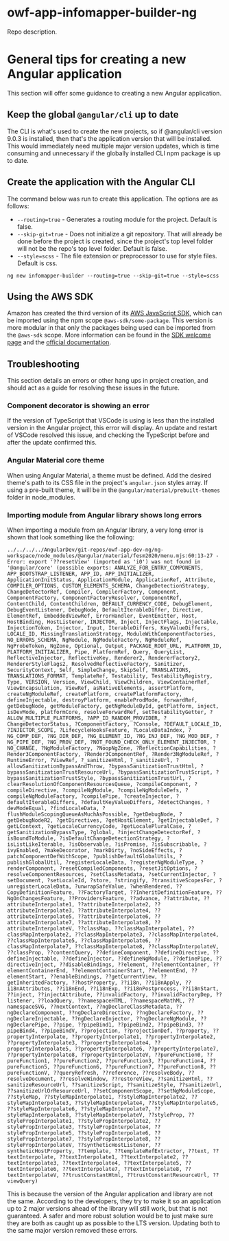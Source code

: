 # owf-app-infomapper-builder-ng #

Repo description.

# General tips for creating a new Angular application #

This section will offer some guidance to creating a new Angular application.

## Keep the global `@angular/cli` up to date ##

The CLI is what's used to create the new projects, so if @angular/cli version 9.0.3
is installed, then that's the application version that will be installed. This would
immediately need multiple major version updates, which is time consuming and unnecessary
if the globally installed CLI npm package is up to date.

## Create the application with the Angular CLI ##

The command below was run to create this application. The options are as follows:

* `--routing=true` - Generates a routing module for the project. Default is false.
* `--skip-git=true` - Does not initialize a git repository. That will already be
done before the project is created, since the project's top level folder will not
be the repo's top level folder. Default is false.
* `--style=scss` - The file extension or preprocessor to use for style files. Default
is css.

`ng new infomapper-builder --routing=true --skip-git=true --style=scss`

## Using the AWS SDK ##

Amazon has created the third version of its [AWS JavaScript SDK](https://github.com/aws/aws-sdk-js-v3),
which can be imported using the npm scope `@aws-sdk/some-package`. This version
is more modular in that only the packages being used can be imported from the
`@aws-sdk` scope. More information can be found in the
[SDK welcome page](https://docs.aws.amazon.com/sdk-for-javascript/v3/developer-guide/welcome.html)
and the
[official documentation](https://docs.aws.amazon.com/AWSJavaScriptSDK/v3/latest/index.html).

## Troubleshooting ##

This section details an errors or other hang ups in project creation, and should
act as a guide for resolving these issues in the future.

### Component decorator is showing an error ###

If the version of TypeScript that VSCode is using is less than the installed version
in the Angular project, this error will display. An update and restart of VSCode
resolved this issue, and checking the TypeScript before and after the update confirmed
this.

### Angular Material core theme ###

When using Angular Material, a theme must be defined. Add the desired theme's path
to its CSS file in the project's `angular.json` styles array. If using a pre-built
theme, it will be in the `@angular/material/prebuilt-themes` folder in node_modules.

### Importing module from Angular library shows long errors ##

When importing a module from an Angular library, a very long error is shown that
look something like the following:

```
../../../../AngularDev/git-repos/owf-app-dev-ng/ng-workspace/node_modules/@angular/material/fesm2020/menu.mjs:60:13-27 - Error: export '??resetView' (imported as 'i0') was not found in '@angular/core' (possible exports: ANALYZE_FOR_ENTRY_COMPONENTS, APP_BOOTSTRAP_LISTENER, APP_ID, APP_INITIALIZER, ApplicationInitStatus, ApplicationModule, ApplicationRef, Attribute, COMPILER_OPTIONS, CUSTOM_ELEMENTS_SCHEMA, ChangeDetectionStrategy, ChangeDetectorRef, Compiler, CompilerFactory, Component, ComponentFactory, ComponentFactoryResolver, ComponentRef, ContentChild, ContentChildren, DEFAULT_CURRENCY_CODE, DebugElement, DebugEventListener, DebugNode, DefaultIterableDiffer, Directive, ElementRef, EmbeddedViewRef, ErrorHandler, EventEmitter, Host, HostBinding, HostListener, INJECTOR, Inject, InjectFlags, Injectable, InjectionToken, Injector, Input, IterableDiffers, KeyValueDiffers, LOCALE_ID, MissingTranslationStrategy, ModuleWithComponentFactories, NO_ERRORS_SCHEMA, NgModule, NgModuleFactory, NgModuleRef, NgProbeToken, NgZone, Optional, Output, PACKAGE_ROOT_URL, PLATFORM_ID, PLATFORM_INITIALIZER, Pipe, PlatformRef, Query, QueryList, ReflectiveInjector, ReflectiveKey, Renderer2, RendererFactory2, RendererStyleFlags2, ResolvedReflectiveFactory, Sanitizer, SecurityContext, Self, SimpleChange, SkipSelf, TRANSLATIONS, TRANSLATIONS_FORMAT, TemplateRef, Testability, TestabilityRegistry, Type, VERSION, Version, ViewChild, ViewChildren, ViewContainerRef, ViewEncapsulation, ViewRef, asNativeElements, assertPlatform, createNgModuleRef, createPlatform, createPlatformFactory, defineInjectable, destroyPlatform, enableProdMode, forwardRef, getDebugNode, getModuleFactory, getNgModuleById, getPlatform, inject, isDevMode, platformCore, resolveForwardRef, setTestabilityGetter, ?ALLOW_MULTIPLE_PLATFORMS, ?APP_ID_RANDOM_PROVIDER, ?ChangeDetectorStatus, ?ComponentFactory, ?Console, ?DEFAULT_LOCALE_ID, ?INJECTOR_SCOPE, ?LifecycleHooksFeature, ?LocaleDataIndex, ?NG_COMP_DEF, ?NG_DIR_DEF, ?NG_ELEMENT_ID, ?NG_INJ_DEF, ?NG_MOD_DEF, ?NG_PIPE_DEF, ?NG_PROV_DEF, ?NOT_FOUND_CHECK_ONLY_ELEMENT_INJECTOR, ?NO_CHANGE, ?NgModuleFactory, ?NoopNgZone, ?ReflectionCapabilities, ?Render3ComponentFactory, ?Render3ComponentRef, ?Render3NgModuleRef, ?RuntimeError, ?ViewRef, ?_sanitizeHtml, ?_sanitizeUrl, ?allowSanitizationBypassAndThrow, ?bypassSanitizationTrustHtml, ?bypassSanitizationTrustResourceUrl, ?bypassSanitizationTrustScript, ?bypassSanitizationTrustStyle, ?bypassSanitizationTrustUrl, ?clearResolutionOfComponentResourcesQueue, ?compileComponent, ?compileDirective, ?compileNgModule, ?compileNgModuleDefs, ?compileNgModuleFactory, ?compilePipe, ?createInjector, ?defaultIterableDiffers, ?defaultKeyValueDiffers, ?detectChanges, ?devModeEqual, ?findLocaleData, ?flushModuleScopingQueueAsMuchAsPossible, ?getDebugNode, ?getDebugNodeR2, ?getDirectives, ?getHostElement, ?getInjectableDef, ?getLContext, ?getLocaleCurrencyCode, ?getLocalePluralCase, ?getSanitizationBypassType, ?global, ?injectChangeDetectorRef, ?isBoundToModule, ?isDefaultChangeDetectionStrategy, ?isListLikeIterable, ?isObservable, ?isPromise, ?isSubscribable, ?ivyEnabled, ?makeDecorator, ?markDirty, ?noSideEffects, ?patchComponentDefWithScope, ?publishDefaultGlobalUtils, ?publishGlobalUtil, ?registerLocaleData, ?registerNgModuleType, ?renderComponent, ?resetCompiledComponents, ?resetJitOptions, ?resolveComponentResources, ?setClassMetadata, ?setCurrentInjector, ?setDocument, ?setLocaleId, ?store, ?stringify, ?transitiveScopesFor, ?unregisterLocaleData, ?unwrapSafeValue, ?whenRendered, ??CopyDefinitionFeature, ??FactoryTarget, ??InheritDefinitionFeature, ??NgOnChangesFeature, ??ProvidersFeature, ??advance, ??attribute, ??attributeInterpolate1, ??attributeInterpolate2, ??attributeInterpolate3, ??attributeInterpolate4, ??attributeInterpolate5, ??attributeInterpolate6, ??attributeInterpolate7, ??attributeInterpolate8, ??attributeInterpolateV, ??classMap, ??classMapInterpolate1, ??classMapInterpolate2, ??classMapInterpolate3, ??classMapInterpolate4, ??classMapInterpolate5, ??classMapInterpolate6, ??classMapInterpolate7, ??classMapInterpolate8, ??classMapInterpolateV, ??classProp, ??contentQuery, ??defineComponent, ??defineDirective, ??defineInjectable, ??defineInjector, ??defineNgModule, ??definePipe, ??directiveInject, ??disableBindings, ??element, ??elementContainer, ??elementContainerEnd, ??elementContainerStart, ??elementEnd, ??elementStart, ??enableBindings, ??getCurrentView, ??getInheritedFactory, ??hostProperty, ??i18n, ??i18nApply, ??i18nAttributes, ??i18nEnd, ??i18nExp, ??i18nPostprocess, ??i18nStart, ??inject, ??injectAttribute, ??invalidFactory, ??invalidFactoryDep, ??listener, ??loadQuery, ??namespaceHTML, ??namespaceMathML, ??namespaceSVG, ??nextContext, ??ngDeclareClassMetadata, ??ngDeclareComponent, ??ngDeclareDirective, ??ngDeclareFactory, ??ngDeclareInjectable, ??ngDeclareInjector, ??ngDeclareNgModule, ??ngDeclarePipe, ??pipe, ??pipeBind1, ??pipeBind2, ??pipeBind3, ??pipeBind4, ??pipeBindV, ??projection, ??projectionDef, ??property, ??propertyInterpolate, ??propertyInterpolate1, ??propertyInterpolate2, ??propertyInterpolate3, ??propertyInterpolate4, ??propertyInterpolate5, ??propertyInterpolate6, ??propertyInterpolate7, ??propertyInterpolate8, ??propertyInterpolateV, ??pureFunction0, ??pureFunction1, ??pureFunction2, ??pureFunction3, ??pureFunction4, ??pureFunction5, ??pureFunction6, ??pureFunction7, ??pureFunction8, ??pureFunctionV, ??queryRefresh, ??reference, ??resolveBody, ??resolveDocument, ??resolveWindow, ??restoreView, ??sanitizeHtml, ??sanitizeResourceUrl, ??sanitizeScript, ??sanitizeStyle, ??sanitizeUrl, ??sanitizeUrlOrResourceUrl, ??setComponentScope, ??setNgModuleScope, ??styleMap, ??styleMapInterpolate1, ??styleMapInterpolate2, ??styleMapInterpolate3, ??styleMapInterpolate4, ??styleMapInterpolate5, ??styleMapInterpolate6, ??styleMapInterpolate7, ??styleMapInterpolate8, ??styleMapInterpolateV, ??styleProp, ??stylePropInterpolate1, ??stylePropInterpolate2, ??stylePropInterpolate3, ??stylePropInterpolate4, ??stylePropInterpolate5, ??stylePropInterpolate6, ??stylePropInterpolate7, ??stylePropInterpolate8, ??stylePropInterpolateV, ??syntheticHostListener, ??syntheticHostProperty, ??template, ??templateRefExtractor, ??text, ??textInterpolate, ??textInterpolate1, ??textInterpolate2, ??textInterpolate3, ??textInterpolate4, ??textInterpolate5, ??textInterpolate6, ??textInterpolate7, ??textInterpolate8, ??textInterpolateV, ??trustConstantHtml, ??trustConstantResourceUrl, ??viewQuery)
```

This is because the version of the Angular application and library are not the same.
According to the developers, they try to make it so an application up to 2 major
versions ahead of the library will still work, but that is not guaranteed. A safer
and more robust solution would be to just make sure they are both as caught up as
possible to the LTS version. Updating both to the same major version removed these
errors.